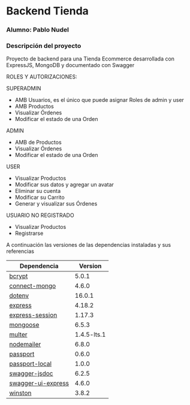 # Backend Tienda
### Alumno: Pablo Nudel

### Descripción del proyecto
Proyecto de backend para una Tienda Ecommerce desarrollada con ExpressJS, MongoDB y documentado con Swagger

ROLES Y AUTORIZACIONES:

SUPERADMIN
- AMB Usuarios, es el único que puede asignar Roles de admin y user
- AMB Productos
- Visualizar Órdenes
- Modificar el estado de una Orden

ADMIN
- AMB de Productos
- Visualizar Órdenes
- Modificar el estado de una Orden

USER
- Visualizar Productos
- Modificar sus datos y agregar un avatar
- Eliminar su cuenta
- Modificar su Carrito
- Generar y visualizar sus Órdenes

USUARIO NO REGISTRADO
- Visualizar Productos
- Registrarse

A continuación las versiones de las dependencias instaladas y sus referencias

| Dependencia | Version |
| ------ | ------ |
| [bcrypt](https://www.npmjs.com/package/bcrypt) | 5.0.1 |
| [connect-mongo](https://www.npmjs.com/package/connect-mongo) | 4.6.0 |
| [dotenv](https://www.npmjs.com/package/dotenv) | 16.0.1 |
| [express](https://www.npmjs.com/package/express) | 4.18.2 |
| [express-session](https://www.npmjs.com/package/express-session) | 1.17.3 |
| [mongoose](https://www.npmjs.com/package/mongoose) | 6.5.3 |
| [multer](https://www.npmjs.com/package/multer) | 1.4.5-lts.1 |
| [nodemailer](https://www.npmjs.com/package/nodemailer) | 6.8.0 |
| [passport](https://www.npmjs.com/package/passport) | 0.6.0 |
| [passport-local](https://www.npmjs.com/package/passport-local) | 1.0.0 |
| [swagger-jsdoc](https://www.npmjs.com/package/swagger-jsdoc) | 6.2.5 |
| [swagger-ui-express](https://www.npmjs.com/package/swagger-ui-express) | 4.6.0 |
| [winston](https://www.npmjs.com/package/winston) | 3.8.2 |
